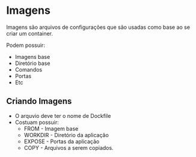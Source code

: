 # Imagens

Imagens são arquivos de configurações que são usadas como base ao se criar
um container.

Podem possuir:

-   Imagens base
-   Diretório base
-   Comandos
-   Portas
-   Etc

## Criando Imagens

-   O arquvio deve ter o nome de Dockfile
-   Costuam possuir:
    -   FROM - Imagem base
    -   WORKDIR - Diretório da aplicação
    -   EXPOSE - Portas da aplicação
    -   COPY - Arquivos a serem copiados.
